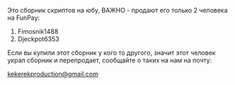 Это сборник скриптов на юбу, ВАЖНО - продают его только 2 человека на FunPay:

1. Fimosnik1488
2. Djeckpot6353

Если вы купили этот сборник у кого то другого, значит этот человек украл сборник и перепродает, сообщайте о таких на нам на почту:

kekerekproduction@gmail.com
